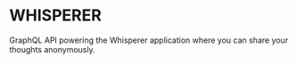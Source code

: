 # WHISPERER

GraphQL API powering the Whisperer application where you can share your thoughts anonymously.
